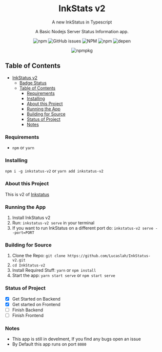 <h1 align="center">InkStats v2</h1>

<p align="center">
  A new InkStatus in Typescript
</p>
<p align="center">
  A Basic Nodejs Server Status Information app.
  </p>
<p align="center">
  <img alt="npm" src="https://img.shields.io/npm/v/inkstatus-v2">
  <img alt="GitHub issues" src="https://img.shields.io/github/issues/lucaslah/inkstatus-v2">
  <img alt="NPM" src="https://img.shields.io/npm/l/inkstatus-v2">
  <img alt="npm" src="https://img.shields.io/npm/dw/inkstatus-v2">
  <img alt="depen" src="https://david-dm.org/Lucaslah/Inkstatus-v2.svg">
  </p>
  <p align="center">
  <img alt="npmpkg" src="https://nodei.co/npm/inkstatus-v2.png" herf="https://npmjs.org/package/inkstatus-v2">
  </p>

## Table of Contents
- [InkStatus v2](#inkstatus-v2)
  - [Badge Status](#badge-status)
  - [Table of Contents](#table-of-contents)
    - [Requirements](#requirements)
    - [Installing](#installing)
    - [About this Project](#about-this-project)
    - [Running the App](#running-the-app)
    - [Building for Source](#building-for-source)
    - [Status of Project](#status-of-project)
    - [Notes](#notes)

### Requirements
- `npm` or `yarn`

### Installing
`npm i -g inkstatus-v2` or `yarn add inkstatus-v2`

### About this Project
This is v2 of [Inkstatus](https://github.com/Lucaslah/InkStatus)

### Running the App
1. Install InkStatus v2
2. Run: `inkstatus-v2 serve` in your terminal
3. If you want to run InkStatus on a different port do: `inkstatus-v2 serve --port=PORT`

### Building for Source
1. Clone the Repo: `git clone https://github.com/Lucaslah/InkStatus-v2.git`
2. `cd InkStatus-v2`
3. Install Required Stuff: `yarn` or `npm install`
4. Start the app: `yarn start serve` or `npm start serve`

### Status of Project
- [x] Get Started on Backend
- [x] Get started on Frontend
- [ ] Finish Backend
- [ ] Finish Frontend

### Notes
- This app is still in develment, If you find any bugs open an issue
- By Default this app runs on port `8080`
